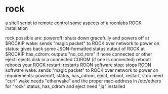 # rock
a shell script to remote control some aspects of a roonlabs ROCK installation

rock <cmd>
		possible <cmd> are:
		    poweroff:  shuts down gracefully and powers off at $ROCKIP
		    wake:      sends "magic packet" to ROCK over network to power on
		    status:    gives back some JSON-formatted status output of ROCK at $ROCKIP
		    has_cdrom: outputs "no_cd_rom" if none connected or other
		    eject:     ejects disk in a connected CDROM (if one is connected)
		    reboot:    reboots your ROCK
		    restart:   restarts ROON software
		    stop:      stops ROON software 
		    wake:      sends "magic packet" to ROCK over network to power on
		    requirements:
		    poweroff, status, has_cdrom, eject, reboot, restart, stop need "curl"
		    wake needs "etherwake" and the proper mac-address in /etc/ethers for "rock"
		    status, has_cdrom and eject need "jq" installed
